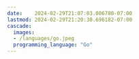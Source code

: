 ```yaml
---
date:    2024-02-29T21:07:03.006780-07:00
lastmod: 2024-02-29T21:20:30.696182-07:00
cascade:
  images:
  - /languages/go.jpeg
  programming_language: "Go"
---
```

